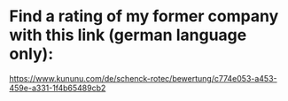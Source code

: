 # Find a rating of my former company with this link (german language only):
https://www.kununu.com/de/schenck-rotec/bewertung/c774e053-a453-459e-a331-1f4b65489cb2
